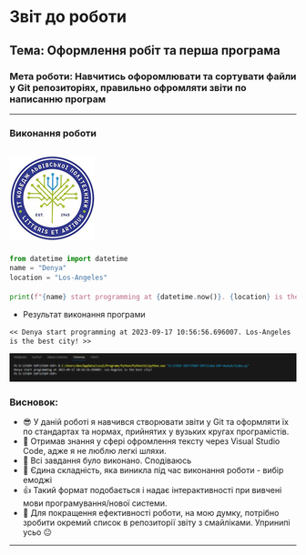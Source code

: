 # Звіт до роботи
## Тема: Оформлення робіт та перша програма
### Мета роботи: Навчитись офоромлювати та сортувати файли у Git репозиторіях, правильно офромляти звіти по написанню програм
---
### Виконання роботи
![alt text](https://github.com/BobasB/it_college/raw/main/reports/pictures/logo-lit.jpg "ІТ Коледж")
-
```python
from datetime import datetime
name = "Denya"
location = "Los-Angeles"

print(f"{name} start programming at {datetime.now()}. {location} is the best city!")
```
- Результат виконання програми
```text
<< Denya start programming at 2023-09-17 10:56:56.696007. Los-Angeles is the best city! >>
```
![alt text](https://github.com/Denis-Hnatyk/STUDY-OOP/blob/main/1laba-OOP-Hnatyk/pictures/result.png "Результатік")

### Висновок: 
- :sunglasses: У даній роботі я навчився створювати звіти у Git та оформляти їх по стандартах та нормах, прийнятих у вузьких кругах програмістів.  
- :nail_care: Отримав знання у сфері офромлення тексту через Visual Studio Code, адже я не люблю легкі шляхи.
- :thought_balloon: Всі завдання було виконано. Сподіваюсь
- :underage: Єдина складність, яка виникла під час виконання роботи - вибір емоджі
- :thumbsup: Такий формат подобається і надає інтерактивності при вивчені мови програмування/нової системи.
- :two_men_holding_hands: Для покращення ефективності роботи, на мою думку, потрібно зробити окремий список в репозиторії звіту з смайліками. Упринипі усьо :neutral_face:
---

